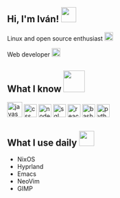 <h2> Hi, I'm Iván! <img src=https://user-images.githubusercontent.com/83523507/218109041-a1d26c4e-1ef7-4068-a10b-ae892527d1fb.gif height="35"/></h2>

<p>Linux and open source enthusiast <img src=https://user-images.githubusercontent.com/83523507/218112889-ba91ea0b-6c9b-476a-a769-df1e26355b63.png height="20"/></p>
<p>Web developer <img src=https://user-images.githubusercontent.com/83523507/218123019-3b00c130-471c-4053-8ab1-f7612bd8bb6d.png height="20"/></p>

<h2>What I know <img src=https://user-images.githubusercontent.com/83523507/218123632-1dfb628f-af0d-4df6-b69d-df447feeecfa.gif height="50"/></h2>
<p>
  <img title="javascript" src=https://user-images.githubusercontent.com/83523507/218122319-cc8a21a1-63a5-4021-ba68-a0dd9c9169a0.png width="35"/>
  <img title="css" src=https://user-images.githubusercontent.com/83523507/218126578-5f3fafee-6651-4a98-b496-30b995ad597d.png width="30"/>
  <img title="nodejs" src=https://user-images.githubusercontent.com/83523507/218127348-83573761-e84c-4cd4-a1dc-dab1a479bda4.png width="30"/>
  <img title="sql" src=https://user-images.githubusercontent.com/83523507/218126864-4e2954b9-37d8-4928-a056-529eb72e9ff2.png width="30"/>
  <img title="react" src=https://user-images.githubusercontent.com/83523507/218126262-a617bf4c-5d91-4000-9431-fcfaef964d30.png width="30"/>
  <img title="bash" src=https://user-images.githubusercontent.com/83523507/218124352-f85a31f7-1927-4bca-b212-317dd3158e1a.png width="30"/>
  <img title="python" src=https://user-images.githubusercontent.com/83523507/218125995-6cfbf10f-8489-44ee-8ce2-71539700188f.png width="30"/>
  
  
</p>
<h2>What I use daily <img src=https://user-images.githubusercontent.com/83523507/218125459-f3fb6331-2b65-4b9b-91f3-f148923e0fd5.gif height="35"/>

</h2>
<ul>
  <li>NixOS</li>
  <li>Hyprland</li>
  <li>Emacs</li>
  <li>NeoVim</li>
  <li>GIMP</li>
</ul>
